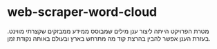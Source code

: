 # web-scraper-word-cloud
מטרת הפרויקט הייתה ליצור ענן מילים שמבוסס ממידע ממבזקים שקצרתי מווינט.
בעזרת הענן אפשר להבין בהרצת קוד מה מתרחש בארץ ובעולם באותה נקודת זמן.
